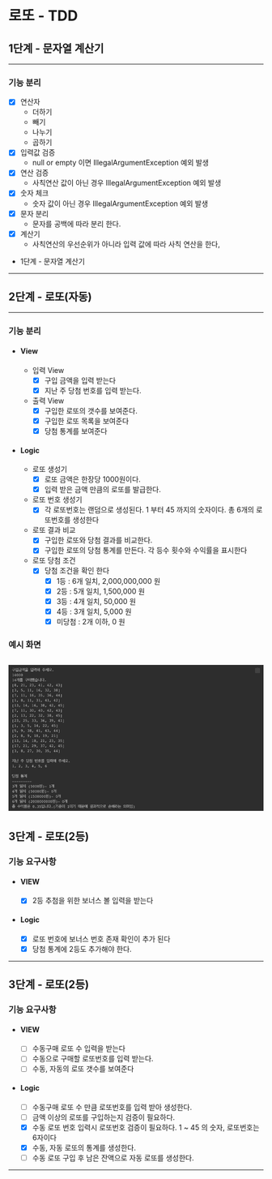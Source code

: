 로또 - TDD
=========================================

1단계 - 문자열 계산기
---------------------------------------------
---------------------------------------------

### 기능 분리

- [x] 연산자
    - 더하기
    - 빼기
    - 나누기
    - 곱하기
- [x] 입력값 검증
    - null or empty 이면 IllegalArgumentException 예외 발생
- [x] 연산 검증
    - 사칙연산 값이 아닌 경우 IllegalArgumentException 예외 발생
- [x] 숫자 체크
    - 숫자 값이 아닌 경우 IllegalArgumentException 예외 발생
- [x] 문자 분리
    - 문자를 공백에 따라 분리 한다.
- [x] 계산기
    - 사칙연산의 우선순위가 아니라 입력 값에 따라 사칙 연산을 한다,
- 1단계 - 문자열 계산기

---------------------------------------------



2단계 - 로또(자동)
---------------------------------------------
---------------------------------------------

### 기능 분리

- #### View
    - 입력 View
        - [x] 구입 금액을 입력 받는다
        - [x] 지난 주 당첨 번호를 입력 받는다.
    - 출력 View
        - [x] 구입한 로또의 갯수를 보여준다.
        - [x] 구입한 로또 목록을 보여준다
        - [x] 당첨 통계를 보여준다

- #### Logic
    - 로또 생성기
        - [x] 로또 금액은 한장당 1000원이다.
        - [x] 입력 받은 금액 만큼의 로또를 발급한다.
    - 로또 번호 생성기
        - [x] 각 로또번호는 랜덤으로 생성된다. 1 부터 45 까지의 숫자이다. 총 6개의 로또번호를 생성한다
    - 로또 결과 비교
        - [x] 구입한 로또와 당첨 결과를 비교한다.
        - [x] 구입한 로또의 당첨 통계를 만든다. 각 등수 횟수와 수익률을 표시한다
    - 로또 당첨 조건
        - [x] 당첨 조건을 확인 한다
            - [x] 1등 : 6개 일치, 2,000,000,000 원
            - [x] 2등 : 5개 일치, 1,500,000 원
            - [x] 3등 : 4개 일치, 50,000 원
            - [x] 4등 : 3개 일치, 5,000 원
            - [x] 미당첨 : 2개 이하, 0 원

### 예시 화면

![img.png](img.png)
---------------------------------------------


3단계 - 로또(2등)
---------------------------------------------

### 기능 요구사항

- #### VIEW
    - [x] 2등 추첨을 위한 보너스 볼 입력을 받는다
- #### Logic
    - [x] 로또 번호에 보너스 번호 존재 확인이 추가 된다
    - [x] 당첨 통계에 2등도 추가해야 한다.

---------------------------------------------


3단계 - 로또(2등)
---------------------------------------------

### 기능 요구사항

- #### VIEW
    - [ ] 수동구매 로또 수 입력을 받는다
    - [ ] 수동으로 구매할 로또번호를 입력 받는다.
    - [ ] 수동, 자동의 로또 갯수를 보여준다
- #### Logic
    - [ ] 수동구매 로또 수 만큼 로또번호를 입력 받아 생성한다.
    - [ ] 금액 이상의 로또를 구입하는지 검증이 필요하다.
    - [x] 수동 로또 번호 입력시 로또번호 검증이 필요하다. 1 ~ 45 의 숫자, 로또번호는 6자이다
    - [x] 수동, 자동 로또의 통계를 생성한다.
    - [ ] 수동 로또 구입 후 남은 잔액으로 자동 로또를 생성한다.

---------------------------------------------
